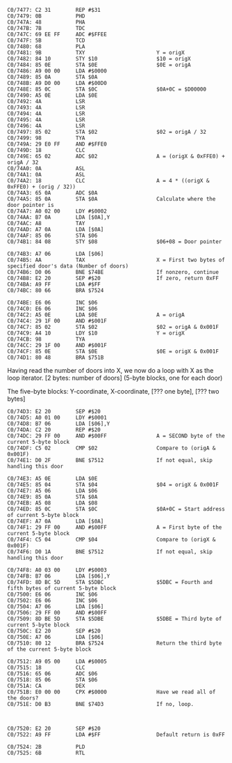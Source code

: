     C0/7477: C2 31        REP #$31
    C0/7479: 0B           PHD
    C0/747A: 48           PHA
    C0/747B: 7B           TDC
    C0/747C: 69 EE FF     ADC #$FFEE
    C0/747F: 5B           TCD
    C0/7480: 68           PLA
    C0/7481: 9B           TXY                       Y = origX
    C0/7482: 84 10        STY $10                   $10 = origX
    C0/7484: 85 0E        STA $0E                   $0E = origA
    C0/7486: A9 00 00     LDA #$0000
    C0/7489: 85 0A        STA $0A
    C0/748B: A9 D0 00     LDA #$00D0
    C0/748E: 85 0C        STA $0C                   $0A+0C = $D00000
    C0/7490: A5 0E        LDA $0E
    C0/7492: 4A           LSR
    C0/7493: 4A           LSR
    C0/7494: 4A           LSR
    C0/7495: 4A           LSR
    C0/7496: 4A           LSR
    C0/7497: 85 02        STA $02                   $02 = origA / 32
    C0/7499: 98           TYA
    C0/749A: 29 E0 FF     AND #$FFE0
    C0/749D: 18           CLC
    C0/749E: 65 02        ADC $02                   A = (origX & 0xFFE0) + origA / 32
    C0/74A0: 0A           ASL
    C0/74A1: 0A           ASL
    C0/74A2: 18           CLC                       A = 4 * ((origX & 0xFFE0) + (orig / 32))
    C0/74A3: 65 0A        ADC $0A
    C0/74A5: 85 0A        STA $0A                   Calculate where the door pointer is
    C0/74A7: A0 02 00     LDY #$0002
    C0/74AA: B7 0A        LDA [$0A],Y
    C0/74AC: A8           TAY
    C0/74AD: A7 0A        LDA [$0A]
    C0/74AF: 85 06        STA $06
    C0/74B1: 84 08        STY $08                   $06+08 = Door pointer

    C0/74B3: A7 06        LDA [$06]
    C0/74B5: AA           TAX                       X = First two bytes of specified door's data (Number of doors)
    C0/74B6: D0 06        BNE $74BE                 If nonzero, continue
    C0/74B8: E2 20        SEP #$20                  If zero, return 0xFF
    C0/74BA: A9 FF        LDA #$FF
    C0/74BC: 80 66        BRA $7524

    C0/74BE: E6 06        INC $06
    C0/74C0: E6 06        INC $06
    C0/74C2: A5 0E        LDA $0E                   A = origA
    C0/74C4: 29 1F 00     AND #$001F
    C0/74C7: 85 02        STA $02                   $02 = origA & 0x001F
    C0/74C9: A4 10        LDY $10                   Y = origX
    C0/74CB: 98           TYA
    C0/74CC: 29 1F 00     AND #$001F
    C0/74CF: 85 0E        STA $0E                   $0E = origX & 0x001F
    C0/74D1: 80 48        BRA $751B



Having read the number of doors into X, we now do a loop with X as the loop iterator.
[2 bytes: number of doors] (5-byte blocks, one for each door)

The five-byte blocks:
  Y-coordinate, X-coordinate, [??? one byte], [??? two bytes]

    C0/74D3: E2 20        SEP #$20
    C0/74D5: A0 01 00     LDY #$0001
    C0/74D8: B7 06        LDA [$06],Y
    C0/74DA: C2 20        REP #$20
    C0/74DC: 29 FF 00     AND #$00FF                A = SECOND byte of the current 5-byte block
    C0/74DF: C5 02        CMP $02                   Compare to (origA & 0x001F)
    C0/74E1: D0 2F        BNE $7512                 If not equal, skip handling this door

    C0/74E3: A5 0E        LDA $0E
    C0/74E5: 85 04        STA $04                   $04 = origX & 0x001F
    C0/74E7: A5 06        LDA $06
    C0/74E9: 85 0A        STA $0A
    C0/74EB: A5 08        LDA $08
    C0/74ED: 85 0C        STA $0C                   $0A+0C = Start address of current 5-byte block
    C0/74EF: A7 0A        LDA [$0A]
    C0/74F1: 29 FF 00     AND #$00FF                A = First byte of the current 5-byte block
    C0/74F4: C5 04        CMP $04                   Compare to (origX & 0x001F)
    C0/74F6: D0 1A        BNE $7512                 If not equal, skip handling this door

    C0/74F8: A0 03 00     LDY #$0003
    C0/74FB: B7 06        LDA [$06],Y
    C0/74FD: 8D BC 5D     STA $5DBC                 $5DBC = Fourth and fifth bytes of current 5-byte block
    C0/7500: E6 06        INC $06
    C0/7502: E6 06        INC $06
    C0/7504: A7 06        LDA [$06]
    C0/7506: 29 FF 00     AND #$00FF
    C0/7509: 8D BE 5D     STA $5DBE                 $5DBE = Third byte of current 5-byte block
    C0/750C: E2 20        SEP #$20
    C0/750E: A7 06        LDA [$06]
    C0/7510: 80 12        BRA $7524                 Return the third byte of the current 5-byte block

    C0/7512: A9 05 00     LDA #$0005
    C0/7515: 18           CLC
    C0/7516: 65 06        ADC $06
    C0/7518: 85 06        STA $06
    C0/751A: CA           DEX
    C0/751B: E0 00 00     CPX #$0000                Have we read all of the doors?
    C0/751E: D0 B3        BNE $74D3                 If no, loop.



    C0/7520: E2 20        SEP #$20
    C0/7522: A9 FF        LDA #$FF                  Default return is 0xFF

    C0/7524: 2B           PLD
    C0/7525: 6B           RTL
